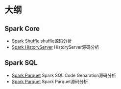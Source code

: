 # 大纲

## Spark Core

- [Spark Shuffle](./shuffle.md) shuffle源码分析
- [Spark HistoryServer](./shs.md) HistoryServer源码分析

## Spark SQL

- [Spark Parquet](./code-generation.md) Spark SQL Code Genaration源码分析
- [Spark Parquet](./parquet.md) Spark Parquet源码分析

